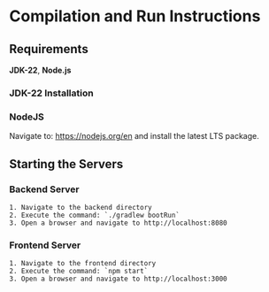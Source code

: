 # Compilation and Run Instructions

## Requirements
  **JDK-22**, 
  **Node.js**
  
### JDK-22 Installation
  
  
### NodeJS
  Navigate to: https://nodejs.org/en and install the latest LTS package.


## Starting the Servers
  ### Backend Server
    1. Navigate to the backend directory
    2. Execute the command: `./gradlew bootRun`
    3. Open a browser and navigate to http://localhost:8080

  ### Frontend Server
    1. Navigate to the frontend directory
    2. Execute the command: `npm start`
    3. Open a browser and navigate to http://localhost:3000

